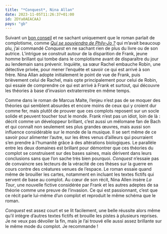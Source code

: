 ```yaml
---
title: "*Conquest*, Nina Allan"
date: 2023-11-05T11:26:37+01:00
id: 2DYa0AEACAAJ
pays: "gb"
---
```


Suivant un [bon conseil](https://www.playlistsociety.fr/2023/08/conquest-de-nina-allan-la-generalisation-du-complot/133179/) et ne sachant uniquement que le roman parlait de complotisme, comme *[Qui se souviendra de Phily-Jo ?](https://nicolasfurno.fr/livre/souviendra-phily-joe-malte/)* qui m’avait beaucoup plu, j’ai commandé *Conquest* en ne sachant rien de plus du livre ou de son autrice. L’intrigue se construit autour de la disparition de Frank, jeune homme brillant qui tombe dans le complotisme avant de disparaître du jour au lendemain sans prévenir. Inquiète, sa sœur Rachel embauche Robin, une détective privée, pour mener l’enquête et savoir ce qui est arrivé à son frère. Nina Allan adopte initialement le point de vue de Frank, puis brièvement celui de Rachel, mais opte principalement pour celui de Robin, qui essaie de comprendre ce qui est arrivé à Frank et surtout, qui découvre les théories à base d’invasion extraterrestre en même temps. 

Comme dans le roman de Marcus Malte, l’enjeu n’est pas de se moquer des théories qui semblent absurdes et encore moins de ceux qui y croient dur comme fer, mais plutôt de prouver que ces complots reposent sur un socle solide et peuvent toucher tout le monde. Frank n’est pas un idiot, loin de là : décrit comme un développeur brillant, c’est aussi un mélomane fan de Bach et qui connaît non seulement ses plus grandes œuvres, mais aussi son influence considérable sur le monde de la musique. Il se sert même de ce savoir pour alimenter l’autre, sur les êtres venus d’ailleurs qui pourraient s’en prendre à l’humanité grâce à des altérations biologiques. Le parallèle entre les deux domaines est brillant pour démontrer que ces théories du complot se construisent sur des bases saines, mais dérivent dans leurs conclusions sans que l’on sache très bien pourquoi. *Conquest* n’essaie pas de convaincre ses lecteurs de la véracité de ces thèses sur la guerre en cours contre des créatures venues de l’espace. Le roman essaie quand même de brouiller les cartes, notamment en incluant les textes fictifs qui servent de base au complot. Au cœur de son récit, Nina Allen insère *La Tour*, une nouvelle fictive considérée par Frank et les autres adeptes de sa théorie comme une preuve de l’invasion. Ce qui est passionnant, c’est que ce récit parle lui-même d’un complot et reproduit le même schéma que le roman. 

*Conquest* est assez court et se lit facilement, une belle réussite alors même qu’il intègre d’autres textes fictifs et brouille les pistes à plusieurs reprises. Je ne veux pas dévoiler la fin, mais je l’ai trouvé elle aussi assez brillante sur le même mode du complot. Je recommande !